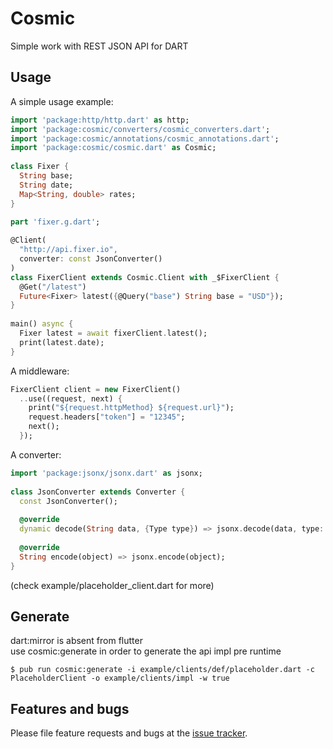 # Cosmic

Simple work with REST JSON API for DART

## Usage

A simple usage example:  

```dart
import 'package:http/http.dart' as http;
import 'package:cosmic/converters/cosmic_converters.dart';
import 'package:cosmic/annotations/cosmic_annotations.dart';
import 'package:cosmic/cosmic.dart' as Cosmic;   
      
class Fixer {
  String base;
  String date;
  Map<String, double> rates;
}

part 'fixer.g.dart';
      
@Client(
  "http://api.fixer.io", 
  converter: const JsonConverter()
)
class FixerClient extends Cosmic.Client with _$FixerClient {
  @Get("/latest")
  Future<Fixer> latest({@Query("base") String base = "USD"});
}   
      
main() async {
  Fixer latest = await fixerClient.latest();
  print(latest.date);
}
```

A middleware:

```dart
FixerClient client = new FixerClient()
  ..use((request, next) {
    print("${request.httpMethod} ${request.url}");
    request.headers["token"] = "12345";
    next();
  });
```
A converter:

```dart
import 'package:jsonx/jsonx.dart' as jsonx;
    
class JsonConverter extends Converter {
  const JsonConverter();
    
  @override
  dynamic decode(String data, {Type type}) => jsonx.decode(data, type: type);
    
  @override
  String encode(object) => jsonx.encode(object);
}
```

(check example/placeholder_client.dart for more)

## Generate
dart:mirror is absent from flutter   
use cosmic:generate in order to generate the api impl pre runtime  

    $ pub run cosmic:generate -i example/clients/def/placeholder.dart -c PlaceholderClient -o example/clients/impl -w true

## Features and bugs

Please file feature requests and bugs at the [issue tracker][tracker].

[tracker]: https://gitlab.com/idan-aizik-nissim/dart-cosmic/issues

